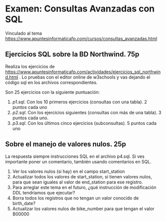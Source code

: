 # Examen: Consultas Avanzadas con SQL

Vinculado al tema https://www.apuntesinformaticafp.com/cursos/consultas_avanzadas.html

## Ejercicios SQL sobre la BD Northwind. 75p

Realiza los ejercicios de
https://www.apuntesinformaticafp.com/actividades/ejercicios_sql_northwind.html
. Lo pruebas con el editor online de w3schools y vas dejando el código
sql en los archivos correspondientes.

Son 25 ejercicios con la siguiente puntuación:

1. *p1.sql*. Con los 10 primeros ejercicios (consultas con una tabla). 2 puntos cada uno
2. *p2.sql*. Con los ejercicios siguientes (consultas con más de una tabla). 3 puntos cada uno.
3. *p3.sql*. Con los últimos cinco ejercicios (subconsultas). 5 puntos cada uno

## Sobre el manejo de valores nulos. 25p

La respuesta siempre instrucciones SQL en el archivo p4.sql. Si ves
importante poner un comentario, también usando comentarios en SQL.

1. Ver los valores nulos (si hay) en el campo start_station
2. Actualizar todos los valores de start_station, si tienen valores
   nulos, para que sean iguales al   valor de end_station para ese registro.
3. Para arreglar este tema en el futuro, ¿qué instrucción de   modificación DDL tendríamos que ejecutar? 
4. Borra todos los registros que no tengan un valor conocido de birth_date?
5. Actualizar los valores nulos de bike_number para que tengan el valor B00000 